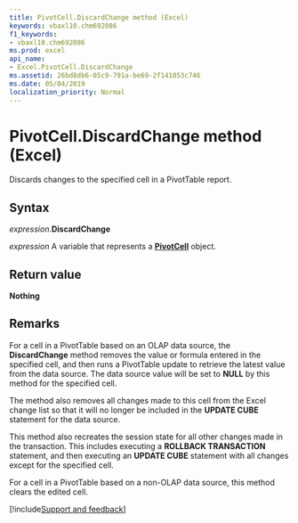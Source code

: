 ```yaml
---
title: PivotCell.DiscardChange method (Excel)
keywords: vbaxl10.chm692086
f1_keywords:
- vbaxl10.chm692086
ms.prod: excel
api_name:
- Excel.PivotCell.DiscardChange
ms.assetid: 26bd8db6-05c9-791a-be69-2f141053c746
ms.date: 05/04/2019
localization_priority: Normal
---
```



# PivotCell.DiscardChange method (Excel)

Discards changes to the specified cell in a PivotTable report.


## Syntax

_expression_.**DiscardChange**

_expression_ A variable that represents a **[PivotCell](Excel.PivotCell.md)** object.


## Return value

**Nothing**


## Remarks

For a cell in a PivotTable based on an OLAP data source, the **DiscardChange** method removes the value or formula entered in the specified cell, and then runs a PivotTable update to retrieve the latest value from the data source. The data source value will be set to **NULL** by this method for the specified cell. 

The method also removes all changes made to this cell from the Excel change list so that it will no longer be included in the **UPDATE CUBE** statement for the data source. 

This method also recreates the session state for all other changes made in the transaction. This includes executing a **ROLLBACK TRANSACTION** statement, and then executing an **UPDATE CUBE** statement with all changes except for the specified cell. 

For a cell in a PivotTable based on a non-OLAP data source, this method clears the edited cell.




[!include[Support and feedback](~/includes/feedback-boilerplate.md)]
